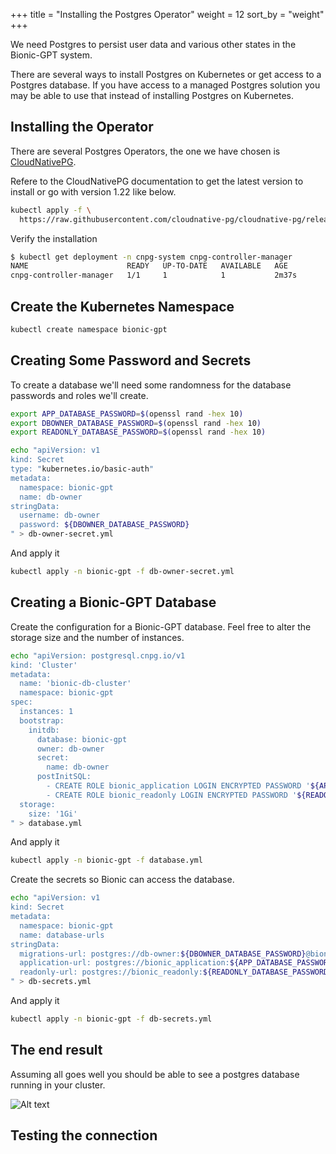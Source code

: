 +++
title = "Installing the Postgres Operator"
weight = 12
sort_by = "weight"
+++

We need Postgres to persist user data and various other states in the Bionic-GPT system.

There are several ways to install Postgres on Kubernetes or get access to a Postgres database. If you have access to a managed Postgres solution you may be able to use that instead of installing Postgres on Kubernetes.

## Installing the Operator

There are several Postgres Operators, the one we have chosen is [CloudNativePG](https://cloudnative-pg.io/).

Refere to the CloudNativePG documentation to get the latest version to install or go with version 1.22 like below.

```sh
kubectl apply -f \
  https://raw.githubusercontent.com/cloudnative-pg/cloudnative-pg/release-1.22/releases/cnpg-1.22.1.yaml
```

Verify the installation

```sh
$ kubectl get deployment -n cnpg-system cnpg-controller-manager
NAME                      READY   UP-TO-DATE   AVAILABLE   AGE
cnpg-controller-manager   1/1     1            1           2m37s
```

## Create the Kubernetes Namespace

```sh
kubectl create namespace bionic-gpt
```

## Creating Some Password and Secrets

To create a database we'll need some randomness for the database passwords and roles we'll create.

```sh
export APP_DATABASE_PASSWORD=$(openssl rand -hex 10)
export DBOWNER_DATABASE_PASSWORD=$(openssl rand -hex 10)
export READONLY_DATABASE_PASSWORD=$(openssl rand -hex 10)
```

```sh
echo "apiVersion: v1
kind: Secret
type: "kubernetes.io/basic-auth"
metadata:
  namespace: bionic-gpt
  name: db-owner
stringData:
  username: db-owner
  password: ${DBOWNER_DATABASE_PASSWORD}
" > db-owner-secret.yml
```

And apply it

```sh
kubectl apply -n bionic-gpt -f db-owner-secret.yml
```

## Creating a Bionic-GPT Database

Create the configuration for a Bionic-GPT database. Feel free to alter the storage size and the number of instances.

```sh
echo "apiVersion: postgresql.cnpg.io/v1
kind: 'Cluster'
metadata:
  name: 'bionic-db-cluster'
  namespace: bionic-gpt
spec:
  instances: 1
  bootstrap:
    initdb:
      database: bionic-gpt
      owner: db-owner
      secret:
        name: db-owner
      postInitSQL:
        - CREATE ROLE bionic_application LOGIN ENCRYPTED PASSWORD '${APP_DATABASE_PASSWORD}'
        - CREATE ROLE bionic_readonly LOGIN ENCRYPTED PASSWORD '${READONLY_DATABASE_PASSWORD}'
  storage:
    size: '1Gi'
" > database.yml
```

And apply it

```sh
kubectl apply -n bionic-gpt -f database.yml
```

Create the secrets so Bionic can access the database.

```sh
echo "apiVersion: v1
kind: Secret
metadata:
  namespace: bionic-gpt
  name: database-urls
stringData:
  migrations-url: postgres://db-owner:${DBOWNER_DATABASE_PASSWORD}@bionic-db-cluster-rw:5432/bionic-gpt?sslmode=require,
  application-url: postgres://bionic_application:${APP_DATABASE_PASSWORD}@bionic-db-cluster-rw:5432/bionic-gpt?sslmode=require,
  readonly-url: postgres://bionic_readonly:${READONLY_DATABASE_PASSWORD}@bionic-db-cluster-rw:5432/bionic-gpt?sslmode=require,
" > db-secrets.yml
```

And apply it

```sh
kubectl apply -n bionic-gpt -f db-secrets.yml
```

## The end result

Assuming all goes well you should be able to see a postgres database running in your cluster.

![Alt text](../postgres-operator.png "Postgres Operator")

## Testing the connection